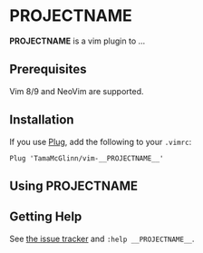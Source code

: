 # __PROJECTNAME__

__PROJECTNAME__ is a vim plugin to ...

## Prerequisites

Vim 8/9 and NeoVim are supported.

## Installation

If you use [Plug](https://github.com/junegunn/vim-plug), add the following to your `.vimrc`:

```vim
Plug 'TamaMcGlinn/vim-__PROJECTNAME__'
```

## Using __PROJECTNAME__

## Getting Help

See [the issue tracker](https://github.com/TamaMcGlinn/vim-__PROJECTNAME__/issues) and `:help __PROJECTNAME__`.
